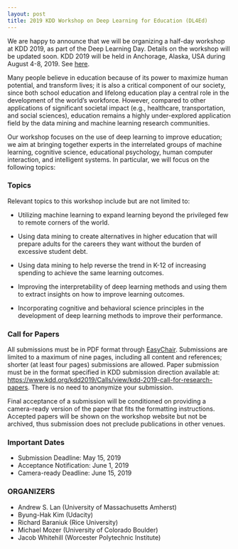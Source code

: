 ```yaml
---
layout: post
title: 2019 KDD Workshop on Deep Learning for Education (DL4Ed)
---
```


We are happy to announce that we will be organizing a half-day workshop at KDD 2019, as part of the Deep Learning Day. 
Details on the workshop will be updated soon. KDD 2019 will be held in Anchorage, Alaska, USA during August 4-8, 2019. See [here](https://www.kdd.org/kdd2019/).

Many people believe in education because of its power to maximize human potential, and transform lives; 
it is also a critical component of our society, since both school education and lifelong education play a central role 
in the development of the world’s workforce. However, compared to other applications of significant societal impact 
(e.g., healthcare, transportation, and social sciences), education remains a highly under-explored application field by 
the data mining and machine learning research communities.

Our workshop focuses on the use of deep learning to improve education; we aim at bringing together experts in the interrelated 
groups of machine learning, cognitive science, educational psychology, human computer interaction, and intelligent systems. 
In particular, we will focus on the following topics:

### Topics 

Relevant topics to this workshop include but are not limited to:

* Utilizing machine learning to expand learning beyond the privileged few to remote corners of the world.

* Using data mining to create alternatives in higher education that will prepare adults for the careers they want without the burden of excessive student debt.

* Using data mining to help reverse the trend in K-12 of increasing spending to achieve the same learning outcomes.

* Improving the interpretability of deep learning methods and using them to extract insights on how to improve learning outcomes.

* Incorporating cognitive and behavioral science principles in the development of deep learning methods to improve their performance.

### Call for Papers

All submissions must be in PDF format through [EasyChair](https://easychair.org/conferences/?conf=dl4ed). Submissions are limited to a maximum of nine pages, including all content and references; shorter (at least four pages) submissions are allowed. Paper submission must be in the format specified in KDD submission direction available at: https://www.kdd.org/kdd2019/Calls/view/kdd-2019-call-for-research-papers. There is no need to anonymize your submission. 

Final acceptance of a submission will be conditioned on providing a camera-ready version of the paper that fits the formatting instructions. Accepted papers will be shown on the workshop website but not be archived, thus submission does not preclude publications in other venues. 

### Important Dates

* Submission Deadline: May 15, 2019
* Acceptance Notification: June 1, 2019
* Camera-ready Deadline: June 15, 2019

### ORGANIZERS

* Andrew S. Lan (University of Massachusetts Amherst)
* Byung-Hak Kim (Udacity)
* Richard Baraniuk (Rice University)
* Michael Mozer (University of Colorado Boulder)
* Jacob Whitehill (Worcester Polytechnic Institute)

